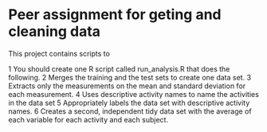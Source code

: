 Peer assignment for geting and cleaning data
===========================================

This project contains scripts to 

1 You should create one R script called run_analysis.R that does the following. 
2 Merges the training and the test sets to create one data set.
3 Extracts only the measurements on the mean and standard deviation for each measurement. 
4 Uses descriptive activity names to name the activities in the data set
5 Appropriately labels the data set with descriptive activity names. 
6 Creates a second, independent tidy data set with the average of each variable for each activity and each subject. 

